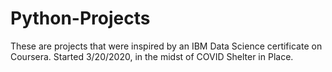 # Python-Projects
These are projects that were inspired by an IBM Data Science certificate on Coursera. Started 3/20/2020, in the midst of COVID Shelter in Place. 
